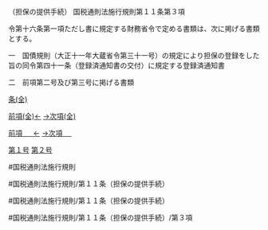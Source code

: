 （担保の提供手続）
国税通則法施行規則第１１条第３項

令第十六条第一項ただし書に規定する財務省令で定める書類は、次に掲げる書類とする。

一　国債規則（大正十一年大蔵省令第三十一号）の規定により担保の登録をした旨の同令第四十一条（登録済通知書の交付）に規定する登録済通知書

二　前項第二号及び第三号に掲げる書類

[条(全)](国税通則法施行規則＿第１１条_.md)

[前項(全)←](国税通則法施行規則＿第１１条第２項_.md)    [→次項(全)](国税通則法施行規則＿第１１条第４項_.md)

[前項 　 ←](国税通則法施行規則＿第１１条第２項.md)    [→次項 　 ](国税通則法施行規則＿第１１条第４項.md)

[第１号](国税通則法施行規則＿第１１条第３項第１号.md)  [第２号](国税通則法施行規則＿第１１条第３項第２号.md)  

#国税通則法施行規則

#国税通則法施行規則/第１１条（担保の提供手続）

#国税通則法施行規則/第１１条（担保の提供手続）

#国税通則法施行規則/第１１条（担保の提供手続）/第３項

